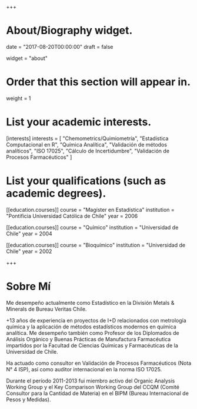 +++
# About/Biography widget.

date = "2017-08-20T00:00:00"
draft = false

widget = "about"

# Order that this section will appear in.
weight = 1

# List your academic interests.
[interests]
  interests = [
    "Chemometrics/Quimiometría",
    "Estadística Computacional en R",
    "Química Analítica",
    "Validación de métodos analíticos",
    "ISO 17025",
    "Cálculo de Incertidumbre",
    "Validación de Procesos Farmacéuticos"
  ]

# List your qualifications (such as academic degrees).
[[education.courses]]
  course = "Magíster en Estadística"
  institution = "Pontificia Universidad Católica de Chile"
  year = 2006

[[education.courses]]
  course = "Químico"
  institution = "Universidad de Chile"
  year = 2004

[[education.courses]]
  course = "Bioquímico"
  institution = "Universidad de Chile"
  year = 2002
 
+++

# Sobre Mí

Me desempeño actualmente como Estadístico en la División 
Metals & Minerals de Bureau Veritas Chile.

+13 años de experiencia en proyectos de I+D relacionados con metrología química y la aplicación de métodos estadísticos modernos en química analítica.
Me desempeño también como Profesor de los Diplomados de Análisis Orgánico 
y Buenas Prácticas de Manufactura Farmacéutica impartidos por la
Facultad de Ciencias Químicas y Farmacéuticas de la Universidad de Chile.

Ha actuado como consultor en Validación de Procesos Farmacéuticos (Nota N° 4 ISP), así como auditor internacional en la norma ISO 17025.

Durante el período 2011-2013 fui miembro activo del Organic Analysis Working
Group y el Key Comparison Working Group del CCQM (Comité Consultor para la
Cantidad de Materia) en el BIPM (Bureau Internacional de Pesos y Medidas).



